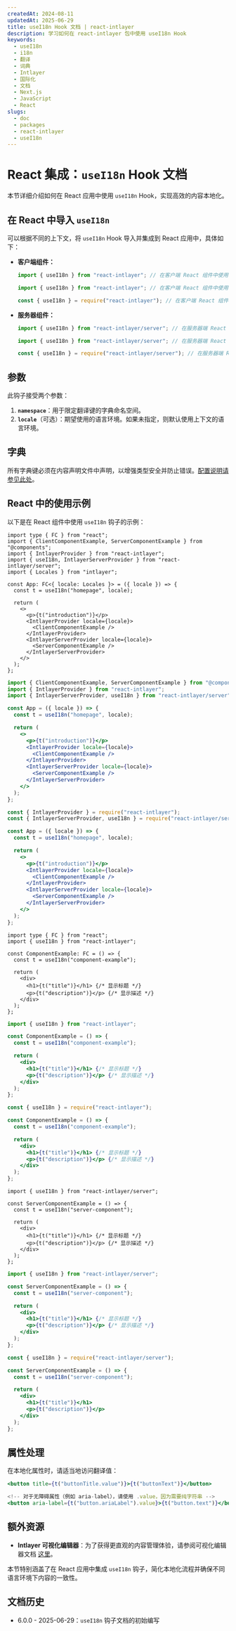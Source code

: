 ```yaml
---
createdAt: 2024-08-11
updatedAt: 2025-06-29
title: useI18n Hook 文档 | react-intlayer
description: 学习如何在 react-intlayer 包中使用 useI18n Hook
keywords:
  - useI18n
  - i18n
  - 翻译
  - 词典
  - Intlayer
  - 国际化
  - 文档
  - Next.js
  - JavaScript
  - React
slugs:
  - doc
  - packages
  - react-intlayer
  - useI18n
---
```


# React 集成：`useI18n` Hook 文档

本节详细介绍如何在 React 应用中使用 `useI18n` Hook，实现高效的内容本地化。

## 在 React 中导入 `useI18n`

可以根据不同的上下文，将 `useI18n` Hook 导入并集成到 React 应用中，具体如下：

- **客户端组件：**

  ```typescript codeFormat="typescript"
  import { useI18n } from "react-intlayer"; // 在客户端 React 组件中使用
  ```

  ```javascript codeFormat="esm"
  import { useI18n } from "react-intlayer"; // 在客户端 React 组件中使用
  ```

  ```javascript codeFormat="commonjs"
  const { useI18n } = require("react-intlayer"); // 在客户端 React 组件中使用
  ```

- **服务器组件：**

  ```typescript codeFormat="commonjs"
  import { useI18n } from "react-intlayer/server"; // 在服务器端 React 组件中使用
  ```

  ```javascript codeFormat="esm"
  import { useI18n } from "react-intlayer/server"; // 在服务器端 React 组件中使用
  ```

  ```javascript codeFormat="commonjs"
  const { useI18n } = require("react-intlayer/server"); // 在服务器端 React 组件中使用
  ```

## 参数

此钩子接受两个参数：

1. **`namespace`**：用于限定翻译键的字典命名空间。
2. **`locale`**（可选）：期望使用的语言环境。如果未指定，则默认使用上下文的语言环境。

## 字典

所有字典键必须在内容声明文件中声明，以增强类型安全并防止错误。[配置说明请参见此处](https://github.com/aymericzip/intlayer/blob/main/docs/docs/zh/dictionary/get_started.md)。

## React 中的使用示例

以下是在 React 组件中使用 `useI18n` 钩子的示例：

```tsx fileName="src/App.tsx" codeFormat="typescript"
import type { FC } from "react";
import { ClientComponentExample, ServerComponentExample } from "@components";
import { IntlayerProvider } from "react-intlayer";
import { useI18n, IntlayerServerProvider } from "react-intlayer/server";
import { Locales } from "intlayer";

const App: FC<{ locale: Locales }> = ({ locale }) => {
  const t = useI18n("homepage", locale);

  return (
    <>
      <p>{t("introduction")}</p>
      <IntlayerProvider locale={locale}>
        <ClientComponentExample />
      </IntlayerProvider>
      <IntlayerServerProvider locale={locale}>
        <ServerComponentExample />
      </IntlayerServerProvider>
    </>
  );
};
```

```jsx fileName="src/app.jsx" codeFormat="esm"
import { ClientComponentExample, ServerComponentExample } from "@components";
import { IntlayerProvider } from "react-intlayer";
import { IntlayerServerProvider, useI18n } from "react-intlayer/server";

const App = ({ locale }) => {
  const t = useI18n("homepage", locale);

  return (
    <>
      <p>{t("introduction")}</p>
      <IntlayerProvider locale={locale}>
        <ClientComponentExample />
      </IntlayerProvider>
      <IntlayerServerProvider locale={locale}>
        <ServerComponentExample />
      </IntlayerServerProvider>
    </>
  );
};
```

```jsx fileName="src/app.cjs" codeFormat="commonjs"
const { IntlayerProvider } = require("react-intlayer");
const { IntlayerServerProvider, useI18n } = require("react-intlayer/server");

const App = ({ locale }) => {
  const t = useI18n("homepage", locale);

  return (
    <>
      <p>{t("introduction")}</p>
      <IntlayerProvider locale={locale}>
        <ClientComponentExample />
      </IntlayerProvider>
      <IntlayerServerProvider locale={locale}>
        <ServerComponentExample />
      </IntlayerServerProvider>
    </>
  );
};
```

```tsx fileName="src/components/ComponentExample.tsx" codeFormat="typescript"
import type { FC } from "react";
import { useI18n } from "react-intlayer";

const ComponentExample: FC = () => {
  const t = useI18n("component-example");

  return (
    <div>
      <h1>{t("title")}</h1> {/* 显示标题 */}
      <p>{t("description")}</p> {/* 显示描述 */}
    </div>
  );
};
```

```jsx fileName="src/components/ComponentExample.jsx" codeFormat="esm"
import { useI18n } from "react-intlayer";

const ComponentExample = () => {
  const t = useI18n("component-example");

  return (
    <div>
      <h1>{t("title")}</h1> {/* 显示标题 */}
      <p>{t("description")}</p> {/* 显示描述 */}
    </div>
  );
};
```

```jsx fileName="src/components/ComponentExample.cjs" codeFormat="commonjs"
const { useI18n } = require("react-intlayer");

const ComponentExample = () => {
  const t = useI18n("component-example");

  return (
    <div>
      <h1>{t("title")}</h1> {/* 显示标题 */}
      <p>{t("description")}</p> {/* 显示描述 */}
    </div>
  );
};
```

```tsx fileName="src/components/ServerComponentExample.tsx" codeFormat="typescript"
import { useI18n } from "react-intlayer/server";

const ServerComponentExample = () => {
  const t = useI18n("server-component");

  return (
    <div>
      <h1>{t("title")}</h1> {/* 显示标题 */}
      <p>{t("description")}</p> {/* 显示描述 */}
    </div>
  );
};
```

```jsx fileName="src/components/ServerComponentExample.jsx" codeFormat="esm"
import { useI18n } from "react-intlayer/server";

const ServerComponentExample = () => {
  const t = useI18n("server-component");

  return (
    <div>
      <h1>{t("title")}</h1> {/* 显示标题 */}
      <p>{t("description")}</p> {/* 显示描述 */}
    </div>
  );
};
```

```jsx fileName="src/components/ServerComponentExample.cjs" codeFormat="commonjs"
const { useI18n } = require("react-intlayer/server");

const ServerComponentExample = () => {
  const t = useI18n("server-component");

  return (
    <div>
      <h1>{t("title")}</h1>
      <p>{t("description")}</p>
    </div>
  );
};
```

## 属性处理

在本地化属性时，请适当地访问翻译值：

```jsx
<button title={t("buttonTitle.value")}>{t("buttonText")}</button>

<!-- 对于无障碍属性（例如 aria-label），请使用 .value，因为需要纯字符串 -->
<button aria-label={t("button.ariaLabel").value}>{t("button.text")}</button>
```

## 额外资源

- **Intlayer 可视化编辑器**：为了获得更直观的内容管理体验，请参阅可视化编辑器文档 [这里](https://github.com/aymericzip/intlayer/blob/main/docs/docs/zh/intlayer_visual_editor.md)。

本节特别涵盖了在 React 应用中集成 `useI18n` 钩子，简化本地化流程并确保不同语言环境下内容的一致性。

## 文档历史

- 6.0.0 - 2025-06-29：`useI18n` 钩子文档的初始编写
